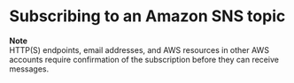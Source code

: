 # Subscribing to an Amazon SNS topic<a name="sns-create-subscribe-endpoint-to-topic"></a>

**Note**  
HTTP\(S\) endpoints, email addresses, and AWS resources in other AWS accounts require confirmation of the subscription before they can receive messages\.

